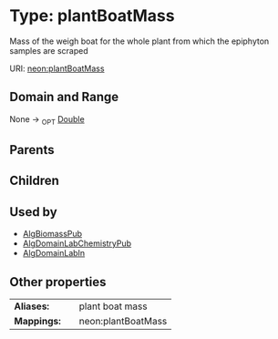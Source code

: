 
# Type: plantBoatMass


Mass of the weigh boat for the whole plant from which the epiphyton samples are scraped

URI: [neon:plantBoatMass](https://data.neonscience.org/plantBoatMass)


## Domain and Range

None ->  <sub>OPT</sub> [Double](types/Double.md)

## Parents


## Children


## Used by

 * [AlgBiomassPub](AlgBiomassPub.md)
 * [AlgDomainLabChemistryPub](AlgDomainLabChemistryPub.md)
 * [AlgDomainLabIn](AlgDomainLabIn.md)

## Other properties

|  |  |  |
| --- | --- | --- |
| **Aliases:** | | plant boat mass |
| **Mappings:** | | neon:plantBoatMass |

